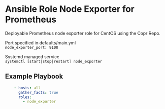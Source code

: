 Ansible Role Node Exporter for Prometheus
=========

Deployable Prometheus node exporter role for CentOS using the Copr Repo.

Port specified in defaults/main.yml  
```node_exporter_port: 9100```

Systemd managed service  
```systemctl [start|stop|restart] node_exporter```

Example Playbook
----------------
```yaml
    - hosts: all
      gather_facts: true
      roles:
        - node_exporter
```
